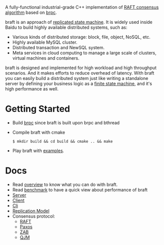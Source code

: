 A fully-functional industrial-grade C++ implementation of [RAFT consensus algorithm](https://raft.github.io/) based on [brpc](https://github.com/brpc/brpc). 

braft is an approach of [replicated state machine](https://en.wikipedia.org/wiki/State_machine_replication). It is widely used inside Baidu to build highly available distributed systems, such as:

* Various kinds of distributed storage: block, file, object, NoSQL, etc.
* Highly available MySQL cluster.
* Distributed transaction and NewSQL system.
* Meta services in cloud computing to manage a large scale of clusters, virtual machines and containers.

braft is designed and implemented for high workload and high throughput scenarios. And it makes efforts to reduce overhead of latency. With braft you can easily build a distributed system just like writing a standalone server by defining your business logic as a [finite state machine](https://en.wikipedia.org/wiki/Finite-state_machine), and it's high performance as well.

# Getting Started

* Build [brpc](https://github.com/brpc/brpc/blob/master/docs/cn/getting_started.md) since braft is built upon brpc and bthread

* Compile braft with cmake

  ```shell
  $ mkdir build && cd build && cmake .. && make
  ```

* Play braft with [examples](./example).

# Docs

* Read [overview](./docs/cn/overview.md) to know what you can do with braft.
* Read [benchmark](./docs/cn/benchmark.md) to have a quick view about performance of braft
* [Server](./docs/cn/server.md)
* [Client](./docs/cn/client.md)
* [Cli](./docs/cn/cli.md)
* [Replication Model](./docs/cn/replication.md)
* Consensus protocol:
  * [RAFT](./docs/cn/raft_protocol.md)
  * [Paxos](./docs/cn/paxos_protocol.md)
  * [ZAB](./docs/cn/zab_protocol.md)
  * [QJM](./docs/cn/qjm.md)

